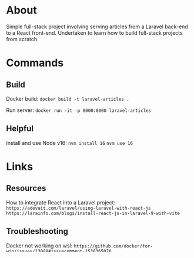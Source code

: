# About
Simple full-stack project involving serving articles from a Laravel back-end to a React front-end. Undertaken to learn how to build full-stack projects from scratch.

# Commands

## Build
Docker build:
`docker build -t laravel-articles .`

Run server:
`docker run -it -p 8000:8000 laravel-articles`

## Helpful
Install and use Node v16:
`nvm install 16`
`nvm use 16`

# Links

## Resources
How to integrate React into a Laravel project:
`https://adevait.com/laravel/using-laravel-with-react-js`
`https://larainfo.com/blogs/install-react-js-in-laravel-9-with-vite`

## Troubleshooting
Docker not working on wsl:
`https://github.com/docker/for-win/issues/13088#issuecomment-1536365076`
